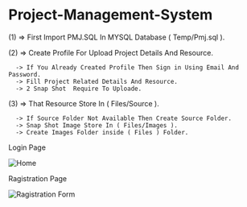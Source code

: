 # Project-Management-System

(1) => First Import PMJ.SQL In MYSQL Database ( Temp/Pmj.sql ).

(2) => Create Profile For Upload Project Details And Resource.

      -> If You Already Created Profile Then Sign in Using Email And Password.
      -> Fill Project Related Details And Resource.
      -> 2 Snap Shot  Require To Uploade.
      
(3) => That Resource Store In ( Files/Source ). 

      -> If Source Folder Not Available Then Create Source Folder.
      -> Snap Shot Image Store In ( Files/Images ).
      -> Create Images Folder inside ( Files ) Folder.

Login Page 

![Home](https://github.com/Raj5222/Project-Management-System/assets/109301347/c19eb4c3-d3ed-4a14-b77e-71458d0c7302)


Ragistration Page 

![Ragistration Form](https://github.com/Raj5222/Project-Management-System/assets/109301347/8cba408b-3264-40a3-a3d5-49302cbcb72d)


